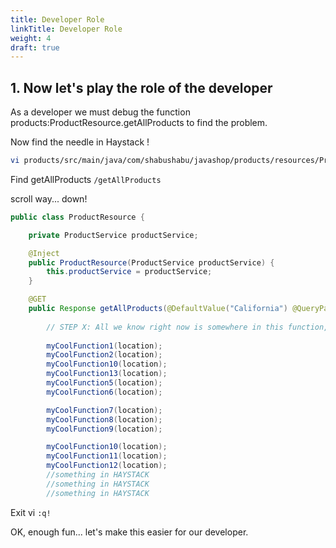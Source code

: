 ```yaml
---
title: Developer Role
linkTitle: Developer Role
weight: 4
draft: true
---
```


## 1. Now let's play the role of the developer

As a developer we must debug the function products:ProductResource.getAllProducts to find the problem.

Now find the needle in Haystack !

``` bash
vi products/src/main/java/com/shabushabu/javashop/products/resources/ProductResource.java
```

Find getAllProducts `/getAllProducts`

scroll way... down!

``` java
public class ProductResource {

    private ProductService productService;

    @Inject
    public ProductResource(ProductService productService) {
        this.productService = productService;
    }

    @GET
    public Response getAllProducts(@DefaultValue("California") @QueryParam("location") String location) {
    
        // STEP X: All we know right now is somewhere in this function, latency was introduced.
  
        myCoolFunction1(location);
        myCoolFunction2(location);
        myCoolFunction10(location);
        myCoolFunction13(location);
        myCoolFunction5(location);
        myCoolFunction6(location);

        myCoolFunction7(location);
        myCoolFunction8(location);
        myCoolFunction9(location);

        myCoolFunction10(location);
        myCoolFunction11(location);
        myCoolFunction12(location);
        //something in HAYSTACK
        //something in HAYSTACK
        //something in HAYSTACK
```

Exit vi `:q!`

OK, enough fun... let's make this easier for our developer.
